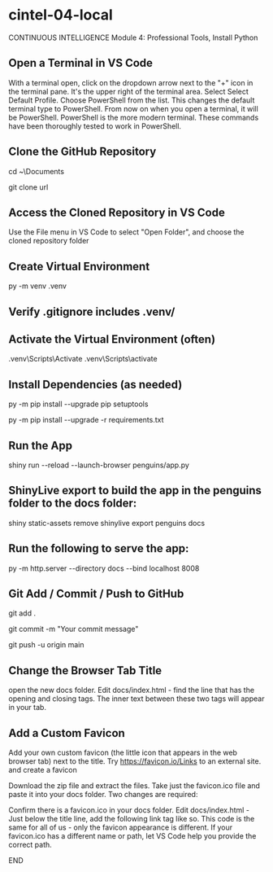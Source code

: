 # cintel-04-local
CONTINUOUS INTELLIGENCE Module 4: Professional Tools, Install Python

## Open a Terminal in VS Code
With a terminal open, click on the dropdown arrow next to the "+" icon in the terminal pane. It's the upper right of the terminal area. 
Select Select Default Profile.
Choose PowerShell from the list. This changes the default terminal type to PowerShell. From now on when you open a terminal, it will be PowerShell. PowerShell is the more modern terminal. These commands have been thoroughly tested to work in PowerShell.  

## Clone the GitHub Repository

cd ~\Documents

git clone url

## Access the Cloned Repository in VS Code
Use the File menu in VS Code to select "Open Folder", and choose the cloned repository folder

## Create Virtual Environment

py -m venv .venv

## Verify .gitignore includes .venv/

## Activate the Virtual Environment (often)

.venv\Scripts\Activate
.venv\Scripts\activate

## Install Dependencies  (as needed)

py -m pip install --upgrade pip setuptools

py -m pip install --upgrade -r requirements.txt

## Run the App

shiny run --reload --launch-browser penguins/app.py


## ShinyLive export to build the app in the penguins folder to the docs folder:

shiny static-assets remove
shinylive export penguins docs

## Run the following to serve the app:

py -m http.server --directory docs --bind localhost 8008

## Git Add / Commit / Push to GitHub

git add .

git commit -m "Your commit message"

git push -u origin main

## Change the Browser Tab Title
open the new docs folder. Edit docs/index.html - find the line that has the <title> and </title> opening and closing tags. The inner text between these two tags will appear in your tab.

<title>PyShiny Penguins</title>

## Add a Custom Favicon
Add your own custom favicon  (the little icon that appears in the web browser tab) next to the title. Try https://favicon.io/Links to an external site. and create a favicon

Download the zip file and extract the files. Take just the favicon.ico file and paste it into your docs folder.  Two changes are required:

Confirm there is a favicon.ico in your docs folder. 
Edit docs/index.html -  Just below the title line, add the following link tag like so. This code is the same for all of us - only the favicon appearance is different. If your favicon.ico has a different name or path, let VS Code help you provide the correct path. 

<title>PyShiny Penguins</title>
<link rel="icon" type="image/x-icon" href="./favicon.ico">

END